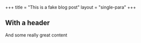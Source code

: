 +++
title = "This is a fake blog post"
layout = "single-para"
+++

With a header
----------------
And some really great content 